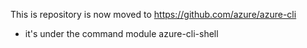 This is repository is now moved to https://github.com/azure/azure-cli
- it's under the command module azure-cli-shell